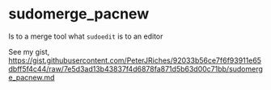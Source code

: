 # sudomerge_pacnew
Is to a merge tool what `sudoedit` is to an editor

See my gist, https://gist.githubusercontent.com/PeterJRiches/92033b56ce7f6f93911e65dbff5f4c44/raw/7e5d3ad13b43837f4d6878fa871d5b63d00c71bb/sudomerge_pacnew.md
